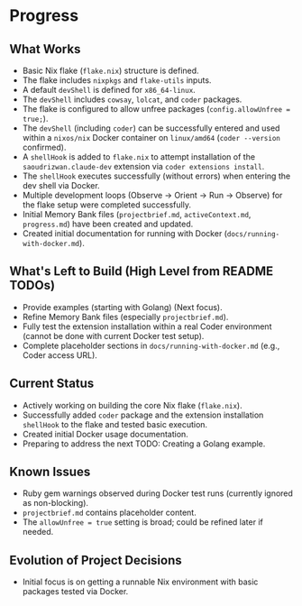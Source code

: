 # Progress

## What Works

*   Basic Nix flake (`flake.nix`) structure is defined.
*   The flake includes `nixpkgs` and `flake-utils` inputs.
*   A default `devShell` is defined for `x86_64-linux`.
*   The `devShell` includes `cowsay`, `lolcat`, and `coder` packages.
*   The flake is configured to allow unfree packages (`config.allowUnfree = true;`).
*   The `devShell` (including `coder`) can be successfully entered and used within a `nixos/nix` Docker container on `linux/amd64` (`coder --version` confirmed).
*   A `shellHook` is added to `flake.nix` to attempt installation of the `saoudrizwan.claude-dev` extension via `coder extensions install`.
*   The `shellHook` executes successfully (without errors) when entering the dev shell via Docker.
*   Multiple development loops (Observe -> Orient -> Run -> Observe) for the flake setup were completed successfully.
*   Initial Memory Bank files (`projectbrief.md`, `activeContext.md`, `progress.md`) have been created and updated.
*   Created initial documentation for running with Docker (`docs/running-with-docker.md`).

## What's Left to Build (High Level from README TODOs)

*   Provide examples (starting with Golang) (Next focus).
*   Refine Memory Bank files (especially `projectbrief.md`).
*   Fully test the extension installation within a real Coder environment (cannot be done with current Docker test setup).
*   Complete placeholder sections in `docs/running-with-docker.md` (e.g., Coder access URL).

## Current Status

*   Actively working on building the core Nix flake (`flake.nix`).
*   Successfully added `coder` package and the extension installation `shellHook` to the flake and tested basic execution.
*   Created initial Docker usage documentation.
*   Preparing to address the next TODO: Creating a Golang example.

## Known Issues

*   Ruby gem warnings observed during Docker test runs (currently ignored as non-blocking).
*   `projectbrief.md` contains placeholder content.
*   The `allowUnfree = true` setting is broad; could be refined later if needed.

## Evolution of Project Decisions

*   Initial focus is on getting a runnable Nix environment with basic packages tested via Docker.
